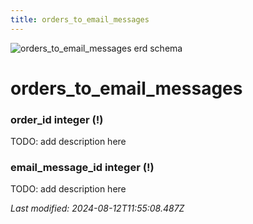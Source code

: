 ```yaml
---
title: orders_to_email_messages
---
```


![orders_to_email_messages erd schema](/img/schema/orders_to_email_messages.svg)


#  orders_to_email_messages

### order_id integer (!)
TODO: add description here

### email_message_id integer (!)
TODO: add description here


_Last modified: 2024-08-12T11:55:08.487Z_
